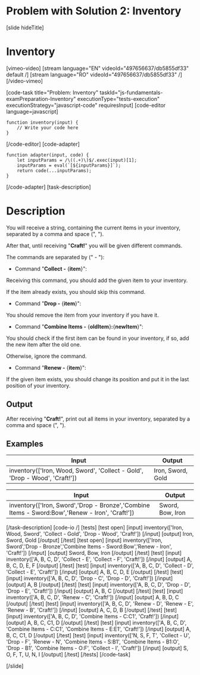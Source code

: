 # Problem with Solution 2: Inventory

[slide hideTitle]
# Inventory

[vimeo-video]
[stream language="EN" videoId="497656637/db5855df33" default /]
[stream language="RO" videoId="497656637/db5855df33"  /]
[/video-vimeo]



[code-task title="Problem: Inventory" taskId="js-fundamentals-examPreparation-Inventory" executionType="tests-execution" executionStrategy="javascript-code" requiresInput]
[code-editor language=javascript]
```
function inventory(input) {
	// Write your code here
}
```
[/code-editor]
[code-adapter]
```
function adapter(input, code) {
    let inputParams = /\((.+)\)$/.exec(input)[1];
    inputParams = eval(`[${inputParams}]`);
    return code(...inputParams);
}
```
[/code-adapter]
[task-description]
# Description

You will receive a string, containing the current items in your inventory, separated by a comma and space \(", "\).

After that, until receiving "**Craft!**" you will be given different commands.

The commands are separated by (" - "):

* Command "**Collect -** \{**item**\}":

Receiving this command, you should add the given item to your inventory.

If the item already exists, you should skip this command.

* Command "**Drop -** \{**item**\}": 

You should remove the item from your inventory if you have it.

* Command "**Combine Items -** \{**oldItem**\}**:**\{**newItem**\}":

You should check if the first item can be found in your inventory, if so, add the new item after the old one.

Otherwise, ignore the command.

* Command "**Renew -** \{**item**\}":

If the given item exists, you should change its position and put it in the last position of your inventory.

## Output
After receiving "**Craft!**", print out all items in your inventory, separated by a comma and space \(", "\).

## Examples
| **Input** | **Output** |
| --- | --- |
|inventory(['Iron, Wood, Sword', 'Collect - Gold', 'Drop - Wood', 'Craft!'])| Iron, Sword, Gold |

| **Input** | **Output** |
| --- | --- |
|inventory(['Iron, Sword','Drop - Bronze','Combine Items - Sword:Bow','Renew - Iron', 'Craft!'])| Sword, Bow, Iron|


[/task-description]
[code-io /]
[tests]
[test open]
[input]
inventory(['Iron, Wood, Sword', 'Collect - Gold', 'Drop - Wood', 'Craft!'])
[/input]
[output]
Iron, Sword, Gold
[/output]
[/test]
[test open]
[input]
inventory(['Iron, Sword','Drop - Bronze','Combine Items - Sword:Bow','Renew - Iron', 'Craft!'])
[/input]
[output]
Sword, Bow, Iron
[/output]
[/test]
[test]
[input]
inventory(['A, B, C, D', 'Collect - E', 'Collect - F', 'Craft!'])
[/input]
[output]
A, B, C, D, E, F
[/output]
[/test]
[test]
[input]
inventory(['A, B, C, D', 'Collect - D', 'Collect - E', 'Craft!'])
[/input]
[output]
A, B, C, D, E
[/output]
[/test]
[test]
[input]
inventory(['A, B, C, D', 'Drop - C', 'Drop - D', 'Craft!'])
[/input]
[output]
A, B
[/output]
[/test]
[test]
[input]
inventory(['A, B, C, D', 'Drop - D', 'Drop - E', 'Craft!'])
[/input]
[output]
A, B, C
[/output]
[/test]
[test]
[input]
inventory(['A, B, C, D', 'Renew - C', 'Craft!'])
[/input]
[output]
A, B, D, C
[/output]
[/test]
[test]
[input]
inventory(['A, B, C, D', 'Renew - D', 'Renew - E', 'Renew - B', 'Craft!'])
[/input]
[output]
A, C, D, B
[/output]
[/test]
[test]
[input]
inventory(['A, B, C, D', 'Combine Items - C:C1', 'Craft!'])
[/input]
[output]
A, B, C, C1, D
[/output]
[/test]
[test]
[input]
inventory(['A, B, C, D', 'Combine Items - C:C1', 'Combine Items - E:E1', 'Craft!'])
[/input]
[output]
A, B, C, C1, D
[/output]
[/test]
[test]
[input]
inventory(['N, S, F, T', 'Collect - U', 'Drop - F', 'Renew - N', 'Combine Items - S:B1', 'Combine Items - B1:O', 'Drop - B1', 'Combine Items - O:F', 'Collect - I', 'Craft!'])
[/input]
[output]
S, O, F, T, U, N, I
[/output]
[/test]
[/tests]
[/code-task]

[/slide]
